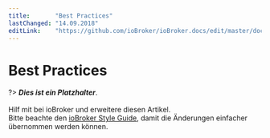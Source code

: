 ```yaml
---
title:       "Best Practices"
lastChanged: "14.09.2018"
editLink:    "https://github.com/ioBroker/ioBroker.docs/edit/master/docs/dev/bestpractices.md"
---
```


# Best Practices

?> ***Dies ist ein Platzhalter***.
   <br><br>
   Hilf mit bei ioBroker und erweitere diesen Artikel.  
   Bitte beachte den [ioBroker Style Guide](community/styleguidedoc), 
   damit die Änderungen einfacher übernommen werden können.
